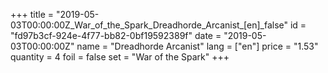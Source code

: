 +++
title = "2019-05-03T00:00:00Z_War_of_the_Spark_Dreadhorde_Arcanist_[en]_false"
id = "fd97b3cf-924e-4f77-bb82-0bf19592389f"
date = "2019-05-03T00:00:00Z"
name = "Dreadhorde Arcanist"
lang = ["en"]
price = "1.53"
quantity = 4
foil = false
set = "War of the Spark"
+++

